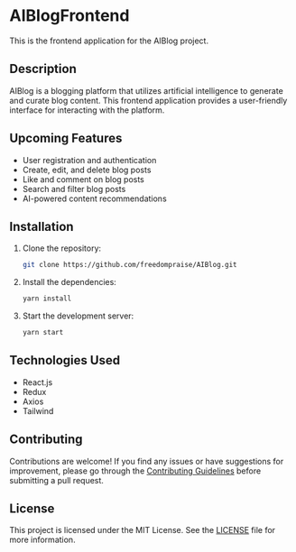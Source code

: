# AIBlogFrontend

This is the frontend application for the AIBlog project.

## Description

AIBlog is a blogging platform that utilizes artificial intelligence to generate and curate blog content. This frontend application provides a user-friendly interface for interacting with the platform.

## Upcoming Features

- User registration and authentication
- Create, edit, and delete blog posts
- Like and comment on blog posts
- Search and filter blog posts
- AI-powered content recommendations

## Installation

1. Clone the repository:

   ```bash
   git clone https://github.com/freedompraise/AIBlog.git
   ```

2. Install the dependencies:

   ```bash
   yarn install
   ```

3. Start the development server:

   ```bash
   yarn start
   ```

## Technologies Used

- React.js
- Redux
- Axios
- Tailwind

## Contributing

Contributions are welcome! If you find any issues or have suggestions for improvement, please go through the [Contributing Guidelines](docs/Contributing.md) before submitting a pull request.

## License

This project is licensed under the MIT License. See the [LICENSE](LICENSE) file for more information.

